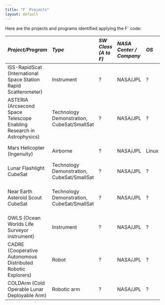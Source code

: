 ```yaml
---
title: "F´ Projects"
layout: default
---
```


Here are the projects and programs identified applying the F´ code:


|**_Project/Program_**| **_Type_** | **_SW Class (A to F)_** | **_NASA Center / Company_** | **_OS_** | **_HW Platform_** | **_Launch Date_**| **_Enf of Mission_** | **_Note_**| 
|:---|:---|:---|:---|:---|:---|:---|:---|:---| 
| ISS-RapidScat (International Space Station Rapid Scatterometer) | Instrument | ? | NASA/JPL | ? | ? |  Sep. 21, 2014 | Nov. 18, 2018 | [Mission](https://www.jpl.nasa.gov/missions/international-space-station-rapid-scatterometer-iss-rapidscat) - Target: Earth |
| ASTERIA (Arcsecond Space Telescope Enabling Research in Astrophysics) | Technology Demonstration, CubeSat/SmallSat | ? | NASA/JPL | ? | ? | Aug. 14, 2017 | End of Feb. 2020 | [Mission](https://www.jpl.nasa.gov/missions/arcsecond-space-telescope-enabling-research-in-astrophysics-asteria) - Target: Exoplanets |
| Mars Helicopter (Ingenuity) | Airborne | ? | NASA/JPL | Linux | Qualcomm’s Snapdragon 801 | Jul. 30, 2020 | Ongoing | [Mission](https://mars.nasa.gov/technology/helicopter/) - Target: Mars |
| Lunar Flashlight CubeSat | Technology Demonstration, CubeSat/SmallSat | ? | NASA/JPL | ? | ? | Dec. 11, 2022 |Ongoing | [Mission](https://www.jpl.nasa.gov/missions/lunar-flashlight) - Target: Moon |
| Near Earth Asteroid Scout CubeSat | Technology Demonstration, CubeSat/SmallSat | ? | NASA/JPL | ? | ? | Nov. 16, 2022 | Ongoing | [Mission](https://www.jpl.nasa.gov/missions/near-earth-asteroid-scout-neascout) - Target: Asteroids and Comets |
| OWLS (Ocean Worlds Life Surveyor instrument) | Instrument | ? | NASA/JPL | ? | ? | ? | ? | [Mission](https://ml.jpl.nasa.gov/projects/owls/owls.html) |
| CADRE (Cooperative Autonomous Distributed Robotic Explorers) | Robot | ? | NASA/JPL | ? | ? | ? | ? | [Mission](https://www.nasa.gov/directorates/spacetech/game_changing_development/projects/CADRE) | xxxxxxxxxxxxxx |
| COLDArm (Cold Operable Lunar Deployable Arm) | Robotic arm | ? | NASA/JPL | ? | ? | ? | ? | [Mission](https://www.nasa.gov/feature/cold-operable-lunar-deployable-arm-coldarm/) |
